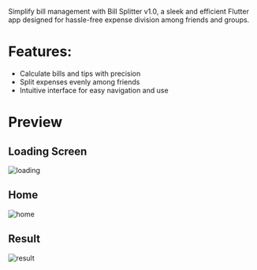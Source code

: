 Simplify bill management with Bill Splitter v1.0, a sleek and efficient Flutter app designed for hassle-free expense division among friends and groups. 

# Features:
* Calculate bills and tips with precision
* Split expenses evenly among friends
* Intuitive interface for easy navigation and use

# Preview

## Loading Screen
![loading](https://github.com/globsofts/GlobFinance/assets/117752332/16cfc490-3c4e-4524-b4d7-670131bfb896)

## Home
![home](https://github.com/globsofts/GlobFinance/assets/117752332/911cf477-02a2-4c56-b8f6-a7e7311b797c)

## Result
![result](https://github.com/globsofts/GlobFinance/assets/117752332/52d81a30-6af2-4df9-a3a8-d2df3f2ee121)

